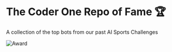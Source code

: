 # The Coder One Repo of Fame 🏆
A collection of the top bots from our past AI Sports Challenges

![Award](https://uploads-ssl.webflow.com/5ed1e873ef82ae197179be22/5f954a132968148d16839267_award.gif)
